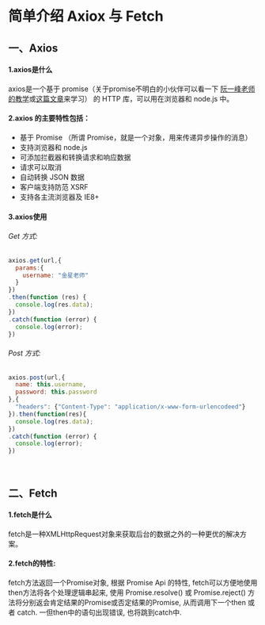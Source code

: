 # 简单介绍 Axiox 与 Fetch

## 一、Axios
#### 1.axios是什么
axios是一个基于 promise（关于promise不明白的小伙伴可以看一下 [阮一峰老师的教学](http://es6.ruanyifeng.com/#docs/promise)或[这篇文章](https://www.talkingcoder.com/article/6336155176377712832)来学习） 的 HTTP 库，可以用在浏览器和 node.js 中。

#### 2.axios 的主要特性包括：
*  基于 Promise （所谓 Promise，就是一个对象，用来传递异步操作的消息）
*  支持浏览器和 node.js
*  可添加拦截器和转换请求和响应数据
*  请求可以取消
*  自动转换 JSON 数据
*  客户端支持防范 XSRF
*  支持各主流浏览器及 IE8+

#### 3.axios使用
###### Get 方式:
```javascript
axios.get(url,{
  params:{
    username: "金星老师"
  }
})
.then(function (res) {
  console.log(res.data);
})
.catch(function (error) {
  console.log(error);
})
```
###### Post 方式:
```javascript
axios.post(url,{
  name: this.username,
  password: this.password
},{
  "headers": {"Content-Type": "application/x-www-form-urlencodeed"}
}).then(function(res){
  console.log(res.data);
})
.catch(function (error) {
  console.log(error);
})
```

<br />

## 二、Fetch
#### 1.fetch是什么
fetch是一种XMLHttpRequest对象来获取后台的数据之外的一种更优的解决方案。

#### 2.fetch的特性:
fetch方法返回一个Promise对象, 根据 Promise Api 的特性, fetch可以方便地使用then方法将各个处理逻辑串起来, 使用 Promise.resolve() 或 Promise.reject() 方法将分别返会肯定结果的Promise或否定结果的Promise, 从而调用下一个then 或者 catch. 一但then中的语句出现错误, 也将跳到catch中.
